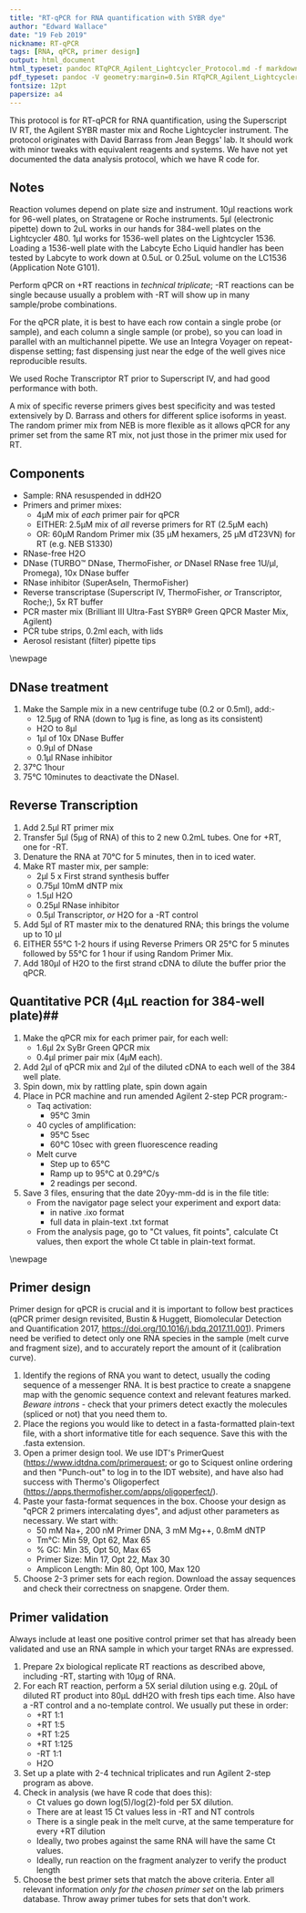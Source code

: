 ```yaml
---
title: "RT-qPCR for RNA quantification with SYBR dye"
author: "Edward Wallace"
date: "19 Feb 2019"
nickname: RT-qPCR
tags: [RNA, qPCR, primer design]
output: html_document
html_typeset: pandoc RTqPCR_Agilent_Lightcycler_Protocol.md -f markdown -t html -o RTqPCR_Agilent_Lightcycler_Protocol.html -s
pdf_typeset: pandoc -V geometry:margin=0.5in RTqPCR_Agilent_Lightcycler_Protocol.md -f markdown -t latex -o RTqPCR_Agilent_Lightcycler_Protocol.pdf -s
fontsize: 12pt
papersize: a4
---
```


This protocol is for RT-qPCR for RNA quantification, using the Superscript IV RT, the Agilent SYBR master mix and Roche Lightcycler instrument. The protocol originates with David Barrass from Jean Beggs' lab. It should work with minor tweaks with equivalent reagents and systems. 
We have not yet documented the data analysis protocol, which we have R code for.


## Notes ##

Reaction volumes depend on plate size and instrument. 10µl reactions work for 96-well plates, on Stratagene or Roche instruments. 5µl (electronic pipette) down to 2uL works in our hands for 384-well plates on the Lightcycler 480. 1µl works for 1536-well plates on the Lightcycler 1536. Loading a 1536-well plate with the Labcyte Echo Liquid handler has been tested by Labcyte to work down at 0.5uL or 0.25uL volume on the LC1536 (Application Note G101).

Perform qPCR on +RT reactions in *technical triplicate*; -RT reactions can be single because usually a problem with -RT will show up in many sample/probe combinations.

For the qPCR plate, it is best to have each row contain a single probe (or sample), and each column a single sample (or probe), so you can load in parallel with an multichannel pipette. We use an Integra Voyager on repeat-dispense setting; fast dispensing just near the edge of the well gives nice reproducible results.

We used Roche Transcriptor RT prior to Superscript IV, and had good performance with both.

A mix of specific reverse primers gives best specificity and was tested extensively by D. Barrass and others for different splice isoforms in yeast. The random primer mix from NEB is more flexible as it allows qPCR for any primer set from the same RT mix, not just those in the primer mix used for RT.

## Components ##

- Sample: RNA resuspended in ddH2O 
- Primers and primer mixes:
    - 4µM mix of *each* primer pair for qPCR
    - EITHER: 2.5µM mix of *all* reverse primers for RT (2.5µM each)
    - OR: 60µM Random Primer mix (35 µM hexamers, 25 µM dT23VN) for RT (e.g. NEB S1330)
- RNase-free H2O
- DNase (TURBO™ DNase, ThermoFisher, *or* DNaseI RNase free 1U/µl, Promega),  10x DNase buffer
- RNase inhibitor (SuperAseIn, ThermoFisher)
- Reverse transcriptase (Superscript IV, ThermoFisher, *or*  Transcriptor, Roche;), 5x RT buffer
- PCR master mix (Brilliant III Ultra-Fast SYBR® Green QPCR Master Mix, Agilent)
- PCR tube strips, 0.2ml each, with lids
- Aerosol resistant (filter) pipette tips


\newpage 


## DNase treatment ##  

1.	Make the Sample mix in a new centrifuge tube (0.2 or 0.5ml), add:-
    - 12.5µg of RNA (down to 1µg is fine, as long as its consistent)
    - H2O to 8µl
    - 1µl of 10x DNase Buffer 
    - 0.9µl of DNase
    - 0.1µl RNase inhibitor
2.	37°C 1hour
3.	75°C 10minutes to deactivate the DNaseI.

## Reverse Transcription ##

1.	Add 2.5µl RT primer mix 
2.	Transfer 5µl (5µg of RNA) of this to 2 new 0.2mL tubes. One for +RT, one for -RT.
3.	Denature the RNA at 70°C for 5 minutes, then in to iced water.
4.	Make RT master mix, per sample:
    - 2µl 5 x First strand synthesis buffer
    - 0.75µl 10mM dNTP mix
    - 1.5µl H2O
    - 0.25µl RNase inhibitor
    - 0.5µl Transcriptor, *or* H2O for a -RT control
5.	Add 5µl of RT master mix to the denatured RNA; this brings the volume up to 10 µl
6.	EITHER 55°C 1-2 hours if using Reverse Primers OR 25°C for 5 minutes followed by 55°C for 1 hour if using Random Primer Mix.
7.	Add 180µl of H2O to the first strand cDNA to dilute the buffer prior the qPCR.

## Quantitative PCR (4µL reaction for 384-well plate)##

1.	Make the qPCR mix for each primer pair, for each well:
    - 1.6µl   2x SyBr Green QPCR mix
    - 0.4µl primer pair mix (4µM each).
2.	Add 2µl of qPCR mix and 2µl of the diluted cDNA to each well of the 384 well plate.
3.	Spin down, mix by rattling plate, spin down again 
4.	Place in PCR machine and run amended Agilent 2-step PCR program:-
    - Taq activation:
        - 95°C  3min 
    - 40 cycles of amplification:
        - 95°C  5sec
        - 60°C  10sec with green fluorescence reading
    - Melt curve
        - Step up to 65°C
        - Ramp up to 95°C at 0.29°C/s
        - 2 readings per second.
5. Save 3 files, ensuring that the date 20yy-mm-dd is in the file title:
    - From the navigator page select your experiment and export data:
        - in native .ixo format
        - full data in plain-text .txt format
    - From the analysis page, go to "Ct values, fit points", calculate Ct values, then export the whole Ct table in plain-text format.

\newpage


## Primer design ##

Primer design for qPCR is crucial and it is important to follow best practices (qPCR primer design revisited, Bustin & Huggett, Biomolecular Detection and Quantification 2017, https://doi.org/10.1016/j.bdq.2017.11.001). Primers need be verified to detect only one RNA species in the sample (melt curve and fragment size), and to accurately report the amount of it (calibration curve).

1. Identify the regions of RNA you want to detect, usually the coding sequence of a messenger RNA. It is best practice to create a snapgene map with the genomic sequence context and relevant features marked. *Beware introns* - check that your primers detect exactly the molecules (spliced or not) that you need them to. 
2. Place the regions you would like to detect in a fasta-formatted plain-text file, with a short informative title for each sequence. Save this with the .fasta extension.
3. Open a primer design tool. We use IDT's PrimerQuest (https://www.idtdna.com/primerquest; or go to Sciquest online ordering and then "Punch-out" to log in to the IDT website), and have also had success with Thermo's Oligoperfect (https://apps.thermofisher.com/apps/oligoperfect/).
4. Paste your fasta-format sequences in the box. Choose your design as "qPCR 2 primers intercalating dyes", and adjust other parameters as necessary. We start with:
    - 50 mM Na+, 200 nM Primer DNA, 3 mM Mg++, 0.8mM dNTP
    - Tm°C: Min 59, Opt 62, Max 65
    - % GC: Min 35, Opt 50, Max 65
    - Primer Size: Min 17, Opt 22, Max 30
    - Amplicon Length: Min 80, Opt 100, Max 120
5. Choose 2-3 primer sets for each region. Download the assay sequences and check their correctness on snapgene. Order them.

## Primer validation ##

Always include at least one positive control primer set that has already been validated and use an RNA sample in which your target RNAs are expressed.

1. Prepare 2x biological replicate RT reactions as described above, including -RT, starting with 10µg of RNA.
2. For each RT reaction, perform a 5X serial dilution using e.g. 20µL of diluted RT product into 80µL ddH2O with fresh tips each time. Also have a -RT control and a no-template control. We usually put these in order:
    - +RT 1:1
    - +RT 1:5
    - +RT 1:25
    - +RT 1:125
    - -RT 1:1
    - H2O
3. Set up a plate with 2-4 technical triplicates and run Agilent 2-step program as above.
4. Check in analysis (we have R code that does this): 
    - Ct values go down log(5)/log(2)-fold per 5X dilution.
    - There are at least 15 Ct values less in -RT and NT controls
    - There is a single peak in the melt curve, at the same temperature for every +RT dilution
    - Ideally, two probes against the same RNA will have the same Ct values.
    - Ideally, run reaction on the fragment analyzer to verify the product length
5. Choose the best primer sets that match the above criteria. Enter all relevant information *only for the chosen primer set* on the lab primers database. Throw away primer tubes for sets that don't work. 
    


